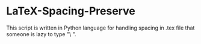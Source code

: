 # LaTeX-Spacing-Preserve
This script is written in Python language for handling spacing in .tex file that someone is lazy to type "\ ".

